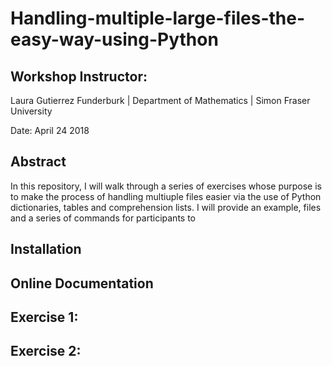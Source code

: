 # Handling-multiple-large-files-the-easy-way-using-Python
## Workshop Instructor: 
Laura Gutierrez Funderburk | Department of Mathematics | Simon Fraser University

Date: April 24 2018

## Abstract

In this repository, I will walk through a series of exercises whose purpose is to make the process of handling multiuple files easier via the use of Python dictionaries, tables and comprehension lists. I will provide an example, files and a series of commands for participants to 

## Installation

## Online Documentation

## 

## Exercise 1: 

## Exercise 2: 

